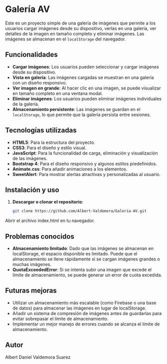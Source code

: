 # Galería AV

Este es un proyecto simple de una galería de imágenes que permite a los usuarios cargar imágenes desde su dispositivo, verlas en una galería, ver detalles de la imagen en tamaño completo y eliminar imágenes. Las imágenes se almacenan en el `localStorage` del navegador.

## Funcionalidades

- **Cargar imágenes**: Los usuarios pueden seleccionar y cargar imágenes desde su dispositivo.
- **Vista en galería**: Las imágenes cargadas se muestran en una galería con un diseño responsivo.
- **Ver imagen en grande**: Al hacer clic en una imagen, se puede visualizar en tamaño completo en una ventana modal.
- **Eliminar imágenes**: Los usuarios pueden eliminar imágenes individuales de la galería.
- **Almacenamiento persistente**: Las imágenes se guardan en el `localStorage`, lo que permite que la galería persista entre sesiones.

## Tecnologías utilizadas

- **HTML5**: Para la estructura del proyecto.
- **CSS3**: Para el diseño y estilo visual.
- **JavaScript**: Para la funcionalidad de carga, eliminación y visualización de las imágenes.
- **Bootstrap 4**: Para el diseño responsivo y algunos estilos predefinidos.
- **Animate.css**: Para añadir animaciones a los elementos.
- **SweetAlert**: Para mostrar alertas atractivas y personalizadas al usuario.



## Instalación y uso

1. **Descargar o clonar el repositorio**:
   ```bash
   git clone https://github.com/Albert-Valdemora/Galeria-AV.git
Abrir el archivo index.html en tu navegador.


## Problemas conocidos
- **Almacenamiento limitado**:
 Dado que las imágenes se almacenan en localStorage, el espacio disponible es limitado. Puede que el almacenamiento se llene rápidamente si se cargan imágenes grandes o muchas imágenes.
- **QuotaExceededError**: Si se intenta subir una imagen que excede el límite de almacenamiento, se puede generar un error de cuota excedida.

##  Futuras mejoras
- Utilizar un almacenamiento más escalable (como Firebase o una base de datos) para almacenar las imágenes en lugar de localStorage.
- Añadir un sistema de compresión de imágenes antes de guardarlas para evitar sobrepasar el límite de almacenamiento.
- Implementar un mejor manejo de errores cuando se alcanza el límite de almacenamiento.


## Autor
Albert Daniel Valdemora Suarez 